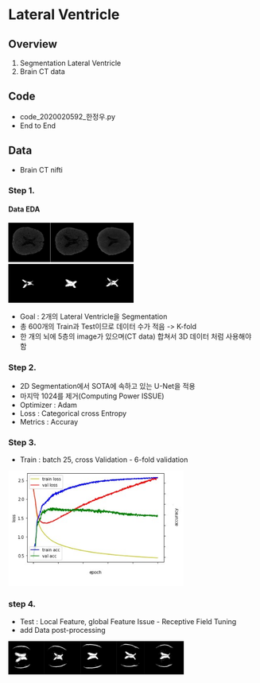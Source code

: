# Lateral Ventricle

## Overview
 1. Segmentation Lateral Ventricle
 2. Brain CT data

## Code
 - code_2020020592_한정우.py
 - End to End

## Data
 - Brain CT nifti

### Step 1.
#### Data EDA

<img src="img/brain_Train.PNG" width="50%" height="50%">
<img src="img/Brain_Test.PNG" width="50%" height="50%">

 - Goal : 2개의 Lateral Ventricle을 Segmentation
 - 총 600개의 Train과 Test이므로 데이터 수가 적음 -> K-fold
 - 한 개의 뇌에 5층의 image가 있으며(CT data) 합쳐서 3D 데이터 처럼 사용해야 함

### Step 2.
 - 2D Segmentation에서 SOTA에 속하고 있는 U-Net을 적용
 - 마지막 1024를 제거(Computing Power ISSUE)
 - Optimizer : Adam
 - Loss : Categorical cross Entropy
 - Metrics : Accuray

### Step 3.
 - Train : batch 25, cross Validation - 6-fold validation

<img src="img/result.jpg" width="70%" height="70%">

### step 4.
 - Test : Local Feature, global Feature Issue - Receptive Field Tuning
 - add Data post-processing

<img src="img/test.png" width="70%" height="70%">
